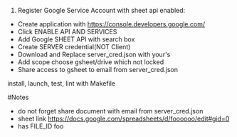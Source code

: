 1. Register Google Service Account with sheet api enabled:

* Create application with https://console.developers.google.com/
* Click ENABLE API AND SERVICES
* Add Google SHEET API with search box
* Create SERVER credential(NOT Client)
* Download and Replace server_cred.json with your's
* Add scope choose gsheet/drive which not locked
* Share access to gsheet to email from server_cred.json

install, launch, test, lint with Makefile 

#Notes
- do not forget share document with email from server_cred.json
- sheet link https://docs.google.com/spreadsheets/d/foooooo/edit#gid=0
- has FILE_ID foo

